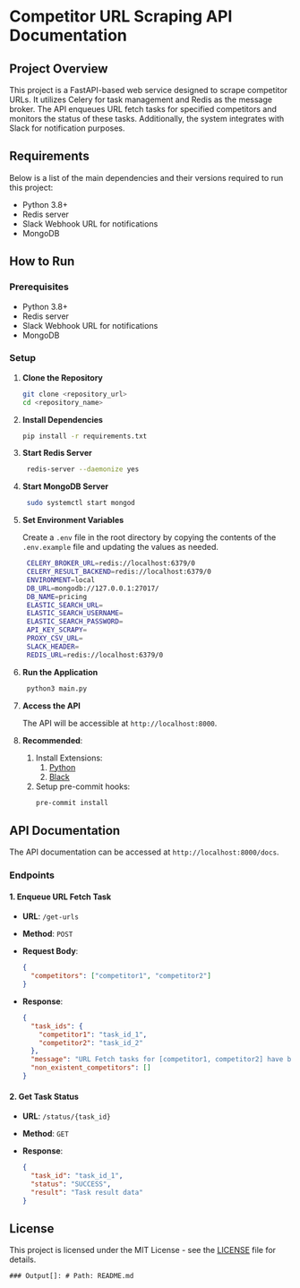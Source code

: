 # Competitor URL Scraping API Documentation

## Project Overview

This project is a FastAPI-based web service designed to scrape competitor URLs. It utilizes Celery for task management and Redis as the message broker. The API enqueues URL fetch tasks for specified competitors and monitors the status of these tasks. Additionally, the system integrates with Slack for notification purposes.

## Requirements

Below is a list of the main dependencies and their versions required to run this project:

- Python 3.8+
- Redis server
- Slack Webhook URL for notifications
- MongoDB

## How to Run

### Prerequisites

- Python 3.8+
- Redis server
- Slack Webhook URL for notifications
- MongoDB

### Setup

1. **Clone the Repository**

   ```sh
   git clone <repository_url>
   cd <repository_name>
   ```

2. **Install Dependencies**

   ```sh
   pip install -r requirements.txt
   ```

3. **Start Redis Server**

   ```sh
    redis-server --daemonize yes
   ```

4. **Start MongoDB Server**

   ```sh
    sudo systemctl start mongod
   ```

5. **Set Environment Variables**

   Create a `.env` file in the root directory by copying the contents of the `.env.example` file and updating the values as needed.

   ```sh
    CELERY_BROKER_URL=redis://localhost:6379/0
    CELERY_RESULT_BACKEND=redis://localhost:6379/0
    ENVIRONMENT=local
    DB_URL=mongodb://127.0.0.1:27017/
    DB_NAME=pricing
    ELASTIC_SEARCH_URL=
    ELASTIC_SEARCH_USERNAME=
    ELASTIC_SEARCH_PASSWORD=
    API_KEY_SCRAPY=
    PROXY_CSV_URL=
    SLACK_HEADER=
    REDIS_URL=redis://localhost:6379/0
   ```

6. **Run the Application**

   ```sh
    python3 main.py
   ```

7. **Access the API**

   The API will be accessible at `http://localhost:8000`.

8. **Recommended**:
   1. Install Extensions:
      1. [Python](https://marketplace.visualstudio.com/items?itemName=ms-python.python)
      2. [Black](https://marketplace.visualstudio.com/items?itemName=ms-python.black-formatter)
   2. Setup pre-commit hooks:
      ```sh
      pre-commit install
      ```

## API Documentation

The API documentation can be accessed at `http://localhost:8000/docs`.

### Endpoints

#### 1. Enqueue URL Fetch Task

- **URL**: `/get-urls`
- **Method**: `POST`
- **Request Body**:

  ```json
  {
    "competitors": ["competitor1", "competitor2"]
  }
  ```

- **Response**:

  ```json
  {
    "task_ids": {
      "competitor1": "task_id_1",
      "competitor2": "task_id_2"
    },
    "message": "URL Fetch tasks for [competitor1, competitor2] have been enqueued",
    "non_existent_competitors": []
  }
  ```

#### 2. Get Task Status

- **URL**: `/status/{task_id}`
- **Method**: `GET`
- **Response**:

  ```json
  {
    "task_id": "task_id_1",
    "status": "SUCCESS",
    "result": "Task result data"
  }
  ```

## License

This project is licensed under the MIT License - see the [LICENSE](LICENSE) file for details.

```
### Output[]: # Path: README.md
```
